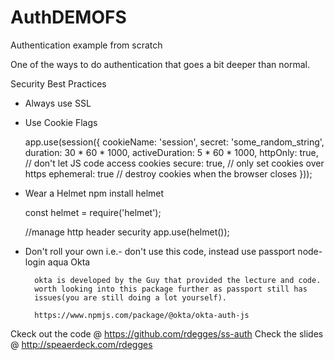 # AuthDEMOFS
Authentication example from scratch

One of the ways to do authentication that goes a bit deeper than normal.


Security Best Practices

- Always use SSL
- Use Cookie Flags

    app.use(session({
        cookieName: 'session',
        secret: 'some_random_string',
        duration: 30 * 60 * 1000,
        activeDuration: 5 * 60 * 1000,
        httpOnly: true, // don't let JS code access cookies
        secure: true,   // only set cookies over https
        ephemeral: true // destroy cookies when the browser closes
    }));

- Wear a Helmet
    npm install helmet

    const helmet = require('helmet');

    //manage http header security
    app.use(helmet());

- Don't roll your own
    i.e.- don't use this code, instead use 
        passport
        node-login
        aqua
        Okta

        okta is developed by the Guy that provided the lecture and code.
        worth looking into this package further as passport still has 
        issues(you are still doing a lot yourself).
        
        https://www.npmjs.com/package/@okta/okta-auth-js


Ckeck out the code @ https://github.com/rdegges/ss-auth
Check the slides @ http://speaerdeck.com/rdegges


